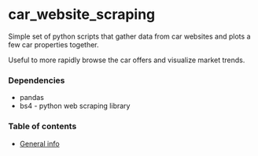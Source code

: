 # car_website_scraping

Simple set of python scripts that gather data from car websites and plots a few car properties together.

Useful to more rapidly browse the car offers and visualize market trends.

### Dependencies

* pandas
* bs4 - python web scraping library

### Table of contents
* [General info](#general-info)

